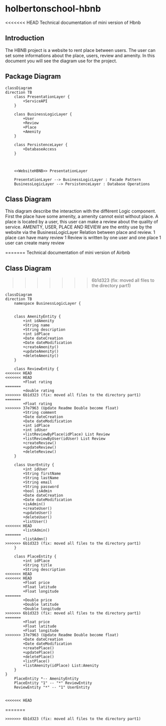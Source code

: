 # holbertonschool-hbnb
<<<<<<< HEAD
Technical documentation of mini version of Hbnb

## Introduction
The HBNB project is a website to rent place between users.
The user can set some informations about the place, users, review and amenity.
In this document you will see the diagram use for the project.

## Package Diagram 

```mermaid
classDiagram
direction TB
    class PresentationLayer {
	    +ServiceAPI
    }

    class BusinessLogicLayer {
	    +User
        +Review
        +Place
        +Amenity
    }

    class PersistenceLayer {
	    +DatabaseAccess
    }

 

	<<WebsiteHBNB>> PresentationLayer

    PresentationLayer --> BusinessLogicLayer : Facade Pattern
    BusinessLogicLayer --> PersistenceLayer : Database Operations
```


## Class Diagram 

This diagram describe the interaction with the différent Logic component.
First the place have some amenity, a amenity cannot exist without place. 
A place is located by a user, this user can make a review about the quality of service. 
AMENITY, USER, PLACE AND REVIEW are the entity use by the website via the BusinessLogicLayer
Relation between place and review. 
1 place can have many review
1 Review is written by one user and one place
1 user can create many review

=======
Technical documentation of mini version of Airbnb

## Class Diagram 
>>>>>>> 6b1d323 (fix: moved all files to the directory part1)
```mermaid
classDiagram
direction TB
	namespace BusinessLogicLayer {

	
    class AmenityEntity {
		+int idAmenity
	    +String name
	    +String description
	    +int idPlace
	    +Date dateCreation
	    +Date dateModification
	    +createAmenity()
	    +updateAmenity()
	    +deleteAmenity()
    }

    class ReviewEntity {
<<<<<<< HEAD
<<<<<<< HEAD
	    +Float rating
=======
	    +double rating
>>>>>>> 6b1d323 (fix: moved all files to the directory part1)
=======
	    +Float rating
>>>>>>> 37e7963 (Update Readme Double become float)
	    +String comment
	    +Date dateCreation
	    +Date dateModification
	    +int idPlace
	    +int idUser
	    +listReviewByPlace(idPlace) List Review
	    +listReviewByUser(idUser) List Review
		+createReview()
	    +updateReview()
	    +deleteReview()
    }

    class UserEntity {
	    +int idUser
	    +String firstName
	    +String lastName
	    +String email
	    +String password
	    +bool isAdmin
	    +Date dateCreation
	    +Date dateModification
	    +isAdmin()
	    +createUser()
	    +updateUser()
	    +deleteUser()
		+listUser()
<<<<<<< HEAD
		+listAdmin()
=======
		+listAdmn()
>>>>>>> 6b1d323 (fix: moved all files to the directory part1)
    }

    class PlaceEntity {
	    +int idPlace
	    +String title
	    +String description
<<<<<<< HEAD
<<<<<<< HEAD
	    +Float price
	    +Float latitude
	    +Float longitude
=======
	    +Double price
	    +Double latitude
	    +Double longitude
>>>>>>> 6b1d323 (fix: moved all files to the directory part1)
=======
	    +Float price
	    +Float latitude
	    +Float longitude
>>>>>>> 37e7963 (Update Readme Double become float)
	    +Date dateCreation
	    +Date dateModification
	    +createPlace()
	    +updatePlace()
	    +deletePlace()
		+listPlace()
		+listAmenity(idPlace) List:Amenity
    }
}
    PlaceEntity *-- AmenityEntity
    PlaceEntity "1" -- "*" ReviewEntity
    ReviewEntity "*" -- "1" UserEntity


<<<<<<< HEAD
```
=======
```
>>>>>>> 6b1d323 (fix: moved all files to the directory part1)
